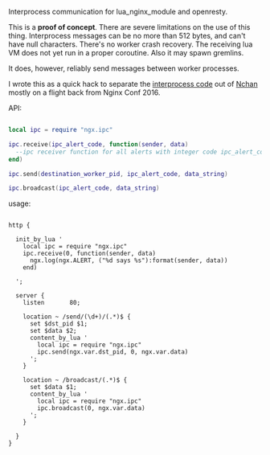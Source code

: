 Interprocess communication for lua_nginx_module and openresty. 

This is a **proof of concept**. There are severe limitations on the use of this thing.
Interprocess messages can be no more than 512 bytes, and can't have null characters.
There's no worker crash recovery. The receiving lua VM does not yet run in a proper coroutine. Also it may spawn gremlins.

It does, however, reliably send messages between worker processes.

I wrote this as a quick hack to separate the [interprocess code](https://github.com/slact/nchan/tree/master/src/store/memory) out of [Nchan](https://github.com/slact/nchan) mostly on a flight back from Nginx Conf 2016.


API:
```lua

local ipc = require "ngx.ipc"

ipc.receive(ipc_alert_code, function(sender, data)
  --ipc receiver function for all alerts with integer code ipc_alert_code
end)

ipc.send(destination_worker_pid, ipc_alert_code, data_string)

ipc.broadcast(ipc_alert_code, data_string)


```






usage:

```nginx

http {

  init_by_lua '
    local ipc = require "ngx.ipc"
    ipc.receive(0, function(sender, data)
      ngx.log(ngx.ALERT, ("%d says %s"):format(sender, data))
    end)
    
  ';
  
  server {
    listen       80;
    
    location ~ /send/(\d+)/(.*)$ {
      set $dst_pid $1;
      set $data $2;
      content_by_lua '
        local ipc = require "ngx.ipc"
        ipc.send(ngx.var.dst_pid, 0, ngx.var.data)
      ';
    }
    
    location ~ /broadcast/(.*)$ {
      set $data $1;
      content_by_lua '
        local ipc = require "ngx.ipc"
        ipc.broadcast(0, ngx.var.data)
      ';
    }
    
  }
}

```
